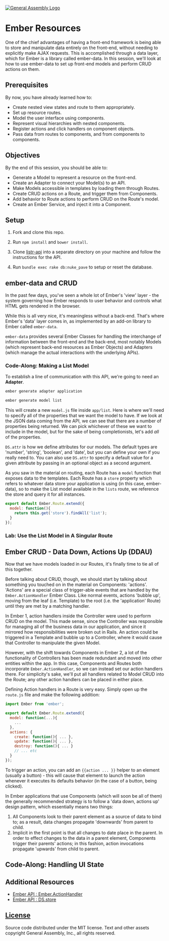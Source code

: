 [![General Assembly Logo](https://camo.githubusercontent.com/1a91b05b8f4d44b5bbfb83abac2b0996d8e26c92/687474703a2f2f692e696d6775722e636f6d2f6b6538555354712e706e67)](https://generalassemb.ly/education/web-development-immersive)

# Ember Resources

One of the chief advantages of having a front-end framework is being able to
store and manipulate data entirely on the front-end, without needing to
explicitly make AJAX requests. This is accomplished through a data layer, which
for Ember is a library called ember-data. In this session, we'll look at how to
use ember-data to set up front-end models and perform CRUD actions on them.

## Prerequisites

By now, you have already learned how to:

-   Create nested view states and route to them appropriately.
-   Set up resource routes.
-   Model the user interface using components.
-   Represent visual hierarchies with nested components.
-   Register actions and click handlers on component objects.
-   Pass data from routes to components, and from components to components.

## Objectives

By the end of this session, you should be able to:

-   Generate a Model to represent a resource on the front-end.
-   Create an Adapter to connect your Model(s) to an API.
-   Make Models accessible in templates by loading them through Routes.
-   Create CRUD actions on a Route, and trigger them from Components.
-   Add behavior to Route actions to perform CRUD on the Route's model.
-   Create an Ember Service, and inject it into a Component.

## Setup

1.  Fork and clone this repo.
1.  Run `npm install` and `bower install`.

1.  Clone [listr-api](https://github.com/ga-wdi-boston/listr-api) into a
    separate directory on your machine and follow the instructions for the API.
1.  Run `bundle exec rake db:nuke_pave` to setup or reset the database.

## ember-data and CRUD

In the past few days, you've seen a whole lot of Ember's 'view' layer - the
system governing how Ember responds to user behavior and controls what HTML gets
rendered in the browser.

While this is all very nice, it's meaningless without a back-end. That's where
Ember's 'data' layer comes in, as implemented by an add-on library to Ember
called `ember-data`.

`ember-data` provides several Ember Classes for handling the interchange of
information between the front-end and the back-end, most notably Models (which
represent back-end resources as Ember Objects) and Adapters (which manage the
actual interactions with the underlying APIs).

### Code-Along: Making a List Model

To establish a line of communication with this API, we're going to need an
 **Adapter**.

```bash
ember generate adapter application
```

```bash
ember generate model list
```

This will create a new `model.js` file inside `app/list`. Here is where we'll
need to specify all of the properties that we want the model to have. If we look
at the JSON data coming from the API, we can see that there are a number of
properties being returned. We can pick whichever of these we want to include in
the model, but for the sake of being completionists, let's add _all_ of the
properties.

`DS.attr` is how we define attributes for our models. The default types are
'number', 'string', 'boolean', and 'date', but you can define your own if you
really need to. You can also use `DS.attr` to specify a default value for a
given attribute by passing in an optional object as a second argument.

As you saw in the material on routing, each Route has a `model` function that
exposes data to the templates. Each Route has a `store` property which refers to
whatever data store your application is using (in this case, ember-data), so to
make the List model available in the `lists` route, we reference the store
and query it for all instances.

```js
export default Ember.Route.extend({
  model: function(){
    return this.get('store').findAll('list');
  }
});
```

### Lab: Use the List Model in A Singular Route

## Ember CRUD - Data Down, Actions Up (DDAU)

Now that we have models loaded in our Routes, it's finally time to tie all of
this together.

Before talking about CRUD, though, we should start by talking about something
you touched on in the material on Components: 'actions'. 'Actions' are a special
class of trigger-able events that are handled by the `Ember.ActionHandler` Ember
Class. Like normal events, actions 'bubble up', moving from the leaf (i.e.
Template) to the root (i.e. the 'application' Route) until they are met by a
matching handler.

In Ember 1, action handlers inside the Controller were used to perform CRUD on
the model. This made sense, since the Controller was responsible for managing
all of the business data in our application, and since it mirrored how
responsibilities were broken out in Rails. An action could be triggered in a
Template and bubble up to a Controller, where it would cause that Controller to
manipulate the given Model.

However, with the shift towards Components in Ember 2, a lot of the
functionality of Controllers has been made redundant and moved into other
entities within the app. In this case, Components and Routes both incorporate
`Ember.ActionHandler`, so we can instead set our action handlers there. For
simplicity's sake, we'll put all handlers related to Model CRUD into the Route;
any other action handlers can be placed in either place.

Defining Action handlers in a Route is very easy. Simply open up the `route.js`
file and make the following addition:

```js
import Ember from 'ember';

export default Ember.Route.extend({
  model: function(...){
    ...
  },
  actions: {
    create: function(){ ... },
    update: function(){ ... },
    destroy: function(){ ... }
    // ... etc
  }
});
```

To trigger an action, you can add an `{{action ... }}` helper to an element
(usually a button) - this will cause that element to launch the action whenever
it executes its defaults behavior (in the case of a button, being clicked).

In Ember applications that use Components (which will soon be all of them) the
generally recommended strategy is to follow a 'data down, actions up' design
pattern, which essentially means two things:

1.  All Components look to their parent element as a source of data to bind to;
    as a result, data changes propagate 'downwards' from parent to child.
1.  Implicit in the first point is that all changes to date place in the parent.
    In order to effect changes to the data in a parent element, Components
    trigger their parents' actions; in this fashion, action invocations
    propagate 'upwards' from child to parent.

## Code-Along: Handling UI State

## Additional Resources

-   [Ember API : Ember.ActionHandler](http://emberjs.com/api/classes/Ember.ActionHandler.html)
-   [Ember API : DS.store](http://emberjs.com/api/data/classes/DS.Store.html)

## [License](LICENSE)

Source code distributed under the MIT license. Text and other assets copyright
General Assembly, Inc., all rights reserved.
